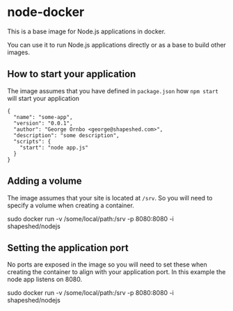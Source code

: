 # node-docker

This is a base image for Node.js applications in docker.

You can use it to run Node.js applications directly or as a base to build other images.

## How to start your application

The image assumes that you have defined in `package.json` how `npm start` will start your application

    {
      "name": "some-app",
      "version": "0.0.1",
      "author": "George Ornbo <george@shapeshed.com>",
      "description": "some description",
      "scripts": {
        "start": "node app.js"
      }
    }

## Adding a volume

The image assumes that your site is located at `/srv`. So you will need to specify a volume when creating a container. 

sudo docker run -v /some/local/path:/srv -p 8080:8080 -i shapeshed/nodejs

## Setting the application port

No ports are exposed in the image so you will need to set these when creating the container to align with your application port. In this example the node app listens on 8080.

sudo docker run -v /some/local/path:/srv -p 8080:8080 -i shapeshed/nodejs
